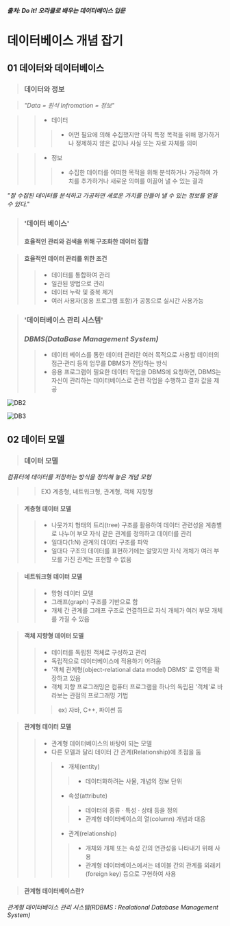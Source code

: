 ##### 출처: Do it! 오라클로 배우는 데이터베이스 입문

데이터베이스 개념 잡기
================

01 데이터와 데이터베이스
---------------------------

>### 데이터와 정보

>_"Data = 원석
> Infromation = 정보"_

>>- 데이터
>>>- 어떤 필요에 의해 수집했지만 아직 특정 목적을 위해 평가하거나 정제하지 않은 값이나 사실 또는 자료 자체를 의미

>>- 정보
>>>- 수집한 데이터를 어떠한 목적을 위해 분석하거나 가공하여 가치를 추가하거나 새로운 의미를 이끌어 낼 수 있는 결과

_"잘 수집된 데이터를 분석하고 가공하면 새로운 가치를 만들어 낼 수 있는 정보를 얻을 수 있다."_

>### '데이터 베이스' 
>#### 효율적인 관리와 검색을 위해 구조화한 데이터 집합

>#### 효율적인 데이터 관리를 위한 조건
>>* 데이터를 통합하여 관리
>>* 일관된 방법으로 관리
>>* 데이터 누락 및 중복 제거
>>* 여러 사용자(응용 프로그램 포함)가 공동으로 실시간 사용가능


>### '데이터베이스 관리 시스템'
>### _DBMS(DataBase Management System)_
>>- 데이터 베이스를 통한 데이터 관리란 여러 목적으로 사용할 데이터의 접근·관리 등의 업무를 DBMS가 전담하는 방식
>>- 응용 프로그램이 필요한 데이터 작업을 DBMS에 요청하면, DBMS는 자신이 관리하는 데이터베이스로 관련 작업을 수행하고 결과 값을 제공


![DB2](https://user-images.githubusercontent.com/51067105/60310856-a50d5c00-998f-11e9-9b84-199abd500d84.jpg)


![DB3](https://user-images.githubusercontent.com/51067105/60310932-e9006100-998f-11e9-852d-b5ceb3c99848.jpg)



02 데이터 모델
---------------------------

>### 데이터 모델
_컴퓨터에 데이터를 저장하는 방식을 정의해 놓은 개념 모형_
>>EX) 계층형, 네트워크형, 관계형, 객체 지향형

>#### 계층형 데이터 모델
>> - 나뭇가지 형태의 트리(tree) 구조를 활용하여 데이터 관련성을 계층별로 나누어 부모 자식 같은 관계를 정의하고 데이터를 관리
>> - 일대다(1:N) 관계의 데이터 구조를 파악
>> - 일대다 구조의 데이터를 표현하기에는 알맞지만 자식 개체가 여러 부모를 가진 관계는 표현할 수 없음

>#### 네트워크형 데이터 모델
>> - 망형 데이터 모델
>> - 그래프(graph) 구조를 기반으로 함
>> - 개체 간 관계를 그래프 구조로 연결하므로 자식 개체가 여러 부모 개체를 가질 수 있음

>#### 객체 지향형 데이터 모델
>> - 데이터를 독립된 객체로 구성하고 관리
>> - 독립적으로 데이터베이스에 적용하기 어려움
>> - '객체 관계형(object-relational data model) DBMS' 로 영역을 확장하고 있음
>> - 객체 지향 프로그래밍은 컴퓨터 프로그램을 하나의 독립된 '객체'로 바라보는 관점의 프로그래밍 기법
>>> ex) 자바, C++, 파이썬 등

>#### 관계형 데이터 모델
>> - 관계형 데이터베이스의 바탕이 되는 모델
>> - 다른 모델과 달리 데이터 간 관계(Relationship)에 초점을 둠
>>> - 개체(entity)
>>>> - 데이터화하려는 사물, 개념의 정보 단위
>>> - 속성(attribute)
>>>> - 데이터의 종류 · 특성 · 상태 등을 정의
>>>> - 관계형 데이터베이스의 열(column) 개념과 대응
>>> - 관계(relationship)
>>>> - 개체와 개체 또는 속성 간의 연관성을 나타내기 위해 사용
>>>> - 관계형 데이터베이스에서는 테이블 간의 관계를 외래키(foreign key) 등으로 구현하여 사용

>#### 관계형 데이터베이스란?
_관계형 데이터베이스 관리 시스템(RDBMS : Realational Database Management System)_
